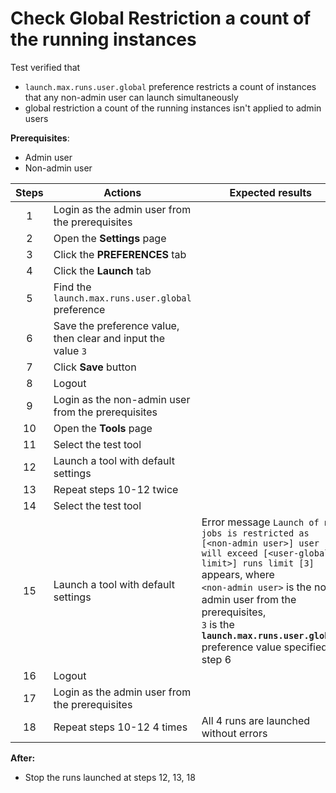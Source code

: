 # Check Global Restriction a count of the running instances

Test verified that 
- `launch.max.runs.user.global` preference restricts a count of instances that any non-admin user can launch simultaneously
- global restriction a count of the running instances isn't applied to admin users 

**Prerequisites**:
- Admin user
- Non-admin user

| Steps | Actions | Expected results |
| :---: | --- | --- |
| 1 | Login as the admin user from the prerequisites | |
| 2 | Open the **Settings** page | |
| 3 | Click the **PREFERENCES** tab | |
| 4 | Click the **Launch** tab | |
| 5 | Find the `launch.max.runs.user.global` preference | |
| 6 | Save the preference value, then clear and input the value `3` | |
| 7 | Click **Save** button | | 
| 8 | Logout | |
| 9 | Login as the non-admin user from the prerequisites | |
| 10 | Open the **Tools** page | |
| 11 | Select the test tool | |
| 12 | Launch a tool with default settings | |
| 13 | Repeat steps 10-12 twice | |
| 14 | Select the test tool | |
| 15 | Launch a tool with default settings | Error message `Launch of new jobs is restricted as [<non-admin user>] user will exceed [<user-global-limit>] runs limit [3]` appears, where <br> `<non-admin user>` is the non-admin user from the prerequisites, <br> `3` is the **`launch.max.runs.user.global`** preference value specified at step 6 |
| 16 | Logout | |
| 17 | Login as the admin user from the prerequisites | |
| 18 | Repeat steps 10-12 4 times | All 4 runs are launched without errors | |

**After:**
- Stop the runs launched at steps 12, 13, 18
